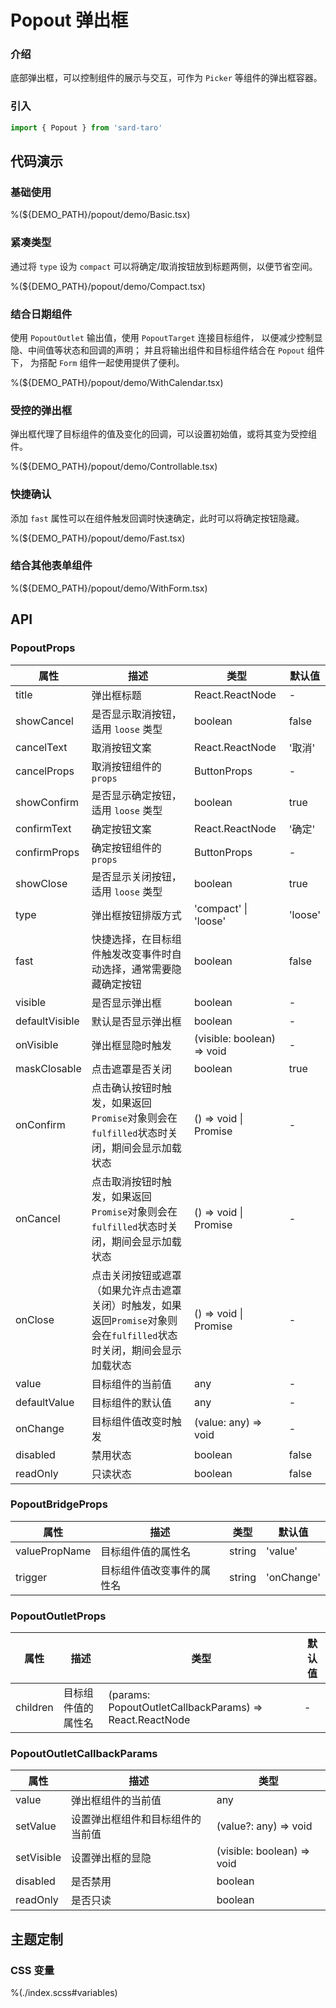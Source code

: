 # Popout 弹出框

### 介绍

底部弹出框，可以控制组件的展示与交互，可作为 `Picker` 等组件的弹出框容器。

### 引入

```js
import { Popout } from 'sard-taro'
```

## 代码演示

### 基础使用

%(${DEMO_PATH}/popout/demo/Basic.tsx)

### 紧凑类型

通过将 `type` 设为 `compact` 可以将确定/取消按钮放到标题两侧，以便节省空间。

%(${DEMO_PATH}/popout/demo/Compact.tsx)

### 结合日期组件

使用 `PopoutOutlet` 输出值，使用 `PopoutTarget` 连接目标组件，
以便减少控制显隐、中间值等状态和回调的声明；
并且将输出组件和目标组件结合在 `Popout` 组件下，
为搭配 `Form` 组件一起使用提供了便利。

%(${DEMO_PATH}/popout/demo/WithCalendar.tsx)

### 受控的弹出框

弹出框代理了目标组件的值及变化的回调，可以设置初始值，或将其变为受控组件。

%(${DEMO_PATH}/popout/demo/Controllable.tsx)

### 快捷确认

添加 `fast` 属性可以在组件触发回调时快速确定，此时可以将确定按钮隐藏。

%(${DEMO_PATH}/popout/demo/Fast.tsx)

### 结合其他表单组件

%(${DEMO_PATH}/popout/demo/WithForm.tsx)

## API

### PopoutProps

| 属性           | 描述                                                                                                                   | 类型                           | 默认值  |
| -------------- | ---------------------------------------------------------------------------------------------------------------------- | ------------------------------ | ------- |
| title          | 弹出框标题                                                                                                             | React.ReactNode                | -       |
| showCancel     | 是否显示取消按钮，适用 `loose` 类型                                                                                    | boolean                        | false   |
| cancelText     | 取消按钮文案                                                                                                           | React.ReactNode                | '取消'  |
| cancelProps    | 取消按钮组件的 `props`                                                                                                 | ButtonProps                    | -       |
| showConfirm    | 是否显示确定按钮，适用 `loose` 类型                                                                                    | boolean                        | true    |
| confirmText    | 确定按钮文案                                                                                                           | React.ReactNode                | '确定'  |
| confirmProps   | 确定按钮组件的 `props`                                                                                                 | ButtonProps                    | -       |
| showClose      | 是否显示关闭按钮，适用 `loose` 类型                                                                                    | boolean                        | true    |
| type           | 弹出框按钮排版方式                                                                                                     | 'compact' \| 'loose'           | 'loose' |
| fast           | 快捷选择，在目标组件触发改变事件时自动选择，通常需要隐藏确定按钮                                                       | boolean                        | false   |
| visible        | 是否显示弹出框                                                                                                         | boolean                        | -       |
| defaultVisible | 默认是否显示弹出框                                                                                                     | boolean                        | -       |
| onVisible      | 弹出框显隐时触发                                                                                                       | (visible: boolean) => void     | -       |
| maskClosable   | 点击遮罩是否关闭                                                                                                       | boolean                        | true    |
| onConfirm      | 点击确认按钮时触发，如果返回`Promise`对象则会在`fulfilled`状态时关闭，期间会显示加载状态                               | () => void \| Promise<unknown> | -       |
| onCancel       | 点击取消按钮时触发，如果返回`Promise`对象则会在`fulfilled`状态时关闭，期间会显示加载状态                               | () => void \| Promise<unknown> | -       |
| onClose        | 点击关闭按钮或遮罩（如果允许点击遮罩关闭）时触发，如果返回`Promise`对象则会在`fulfilled`状态时关闭，期间会显示加载状态 | () => void \| Promise<unknown> | -       |
| value          | 目标组件的当前值                                                                                                       | any                            | -       |
| defaultValue   | 目标组件的默认值                                                                                                       | any                            | -       |
| onChange       | 目标组件值改变时触发                                                                                                   | (value: any) => void           | -       |
| disabled       | 禁用状态                                                                                                               | boolean                        | false   |
| readOnly       | 只读状态                                                                                                               | boolean                        | false   |

### PopoutBridgeProps

| 属性          | 描述                       | 类型   | 默认值     |
| ------------- | -------------------------- | ------ | ---------- |
| valuePropName | 目标组件值的属性名         | string | 'value'    |
| trigger       | 目标组件值改变事件的属性名 | string | 'onChange' |

### PopoutOutletProps

| 属性     | 描述               | 类型                                                    | 默认值 |
| -------- | ------------------ | ------------------------------------------------------- | ------ |
| children | 目标组件值的属性名 | (params: PopoutOutletCallbackParams) => React.ReactNode | -      |

### PopoutOutletCallbackParams

| 属性       | 描述                             | 类型                       |
| ---------- | -------------------------------- | -------------------------- |
| value      | 弹出框组件的当前值               | any                        |
| setValue   | 设置弹出框组件和目标组件的当前值 | (value?: any) => void      |
| setVisible | 设置弹出框的显隐                 | (visible: boolean) => void |
| disabled   | 是否禁用                         | boolean                    |
| readOnly   | 是否只读                         | boolean                    |

## 主题定制

### CSS 变量

%(./index.scss#variables)
